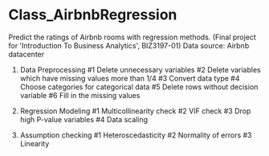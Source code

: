 # Class_AirbnbRegression
Predict the ratings of Airbnb rooms with regression methods.   (Final project for 'Introduction To Business Analytics', BIZ3197-01)
Data source: Airbnb datacenter 

1. Data Preprocessing
  #1 Delete unnecessary variables
  #2 Delete variables which have missing values more than 1/4
  #3 Convert data type
  #4 Choose categories for categorical data
  #5 Delete rows without decision variable
  #6 Fill in the missing values
  
2. Regression Modeling
  #1 Multicollinearity check
  #2 VIF check
  #3 Drop high P-value variables
  #4 Data scaling
  
3. Assumption checking
  #1 Heteroscedasticity
  #2 Normality of errors
  #3 Linearity
  
